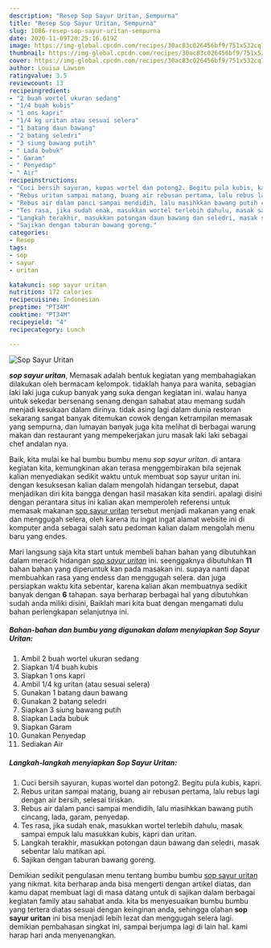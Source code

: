```yaml
---
description: "Resep Sop Sayur Uritan, Sempurna"
title: "Resep Sop Sayur Uritan, Sempurna"
slug: 1086-resep-sop-sayur-uritan-sempurna
date: 2020-11-09T20:25:16.619Z
image: https://img-global.cpcdn.com/recipes/30ac83c026456bf9/751x532cq70/sop-sayur-uritan-foto-resep-utama.jpg
thumbnail: https://img-global.cpcdn.com/recipes/30ac83c026456bf9/751x532cq70/sop-sayur-uritan-foto-resep-utama.jpg
cover: https://img-global.cpcdn.com/recipes/30ac83c026456bf9/751x532cq70/sop-sayur-uritan-foto-resep-utama.jpg
author: Louisa Lawson
ratingvalue: 3.5
reviewcount: 13
recipeingredient:
- "2 buah wortel ukuran sedang"
- "1/4 buah kubis"
- "1 ons kapri"
- "1/4 kg uritan atau sesuai selera"
- "1 batang daun bawang"
- "2 batang seledri"
- "3 siung bawang putih"
- " Lada bubuk"
- " Garam"
- " Penyedap"
- " Air"
recipeinstructions:
- "Cuci bersih sayuran, kupas wortel dan potong2. Begitu pula kubis, kapri."
- "Rebus uritan sampai matang, buang air rebusan pertama, lalu rebus lagi dengan air bersih, selesai tiriskan."
- "Rebus air dalam panci sampai mendidih, lalu masihkkan bawang putih cincang, lada, garam, penyedap."
- "Tes rasa, jika sudah enak, masukkan wortel terlebih dahulu, masak sampai empuk lalu masukkan kubis, kapri dan uritan."
- "Langkah terakhir, masukkan potongan daun bawang dan seledri, masak sebentar lalu matikan api."
- "Sajikan dengan taburan bawang goreng."
categories:
- Resep
tags:
- sop
- sayur
- uritan

katakunci: sop sayur uritan 
nutrition: 172 calories
recipecuisine: Indonesian
preptime: "PT34M"
cooktime: "PT34M"
recipeyield: "4"
recipecategory: Lunch

---
```



![Sop Sayur Uritan](https://img-global.cpcdn.com/recipes/30ac83c026456bf9/751x532cq70/sop-sayur-uritan-foto-resep-utama.jpg)

<b><i>sop sayur uritan</i></b>, Memasak adalah bentuk kegiatan yang membahagiakan dilakukan oleh bermacam kelompok. tidaklah hanya para wanita, sebagian laki laki juga cukup banyak yang suka dengan kegiatan ini. walau hanya untuk sekedar bersenang senang dengan sahabat atau memang sudah menjadi kesukaan dalam dirinya. tidak asing lagi dalam dunia restoran sekarang sangat banyak ditemukan cowok dengan ketrampilan memasak yang sempurna, dan lumayan banyak juga kita melihat di berbagai warung makan dan restaurant yang mempekerjakan juru masak laki laki sebagai chef andalan nya.



Baik, kita mulai ke hal bumbu bumbu menu <i>sop sayur uritan</i>. di antara kegiatan kita, kemungkinan akan terasa menggembirakan bila sejenak kalian menyediakan sedikit waktu untuk membuat sop sayur uritan ini. dengan kesuksesan kalian dalam mengolah hidangan tersebut, dapat menjadikan diri kita bangga dengan hasil masakan kita sendiri. apalagi disini dengan perantara situs ini kalian akan memperoleh referensi untuk memasak makanan <u>sop sayur uritan</u> tersebut menjadi makanan yang enak dan menggugah selera, oleh karena itu ingat ingat alamat website ini di komputer anda sebagai salah satu pedoman kalian dalam mengolah menu baru yang endes.


Mari langsung saja kita start untuk membeli bahan bahan yang dibutuhkan dalam meracik hidangan <u><i>sop sayur uritan</i></u> ini. seenggaknya dibutuhkan <b>11</b> bahan bahan yang diperuntuk kan pada masakan ini. supaya nanti dapat membuahkan rasa yang endess dan menggugah selera. dan juga persiapkan waktu kita sebentar, karena kalian akan membuatnya sedikit banyak dengan <b>6</b> tahapan. saya berharap berbagai hal yang dibutuhkan sudah anda miliki disini, Baiklah mari kita buat dengan mengamati dulu bahan perlengkapan selanjutnya ini.

<!--inarticleads1-->

##### Bahan-bahan dan bumbu yang digunakan dalam menyiapkan Sop Sayur Uritan:

1. Ambil 2 buah wortel ukuran sedang
1. Siapkan 1/4 buah kubis
1. Siapkan 1 ons kapri
1. Ambil 1/4 kg uritan (atau sesuai selera)
1. Gunakan 1 batang daun bawang
1. Gunakan 2 batang seledri
1. Siapkan 3 siung bawang putih
1. Siapkan  Lada bubuk
1. Siapkan  Garam
1. Gunakan  Penyedap
1. Sediakan  Air




<!--inarticleads2-->

##### Langkah-langkah menyiapkan Sop Sayur Uritan:

1. Cuci bersih sayuran, kupas wortel dan potong2. Begitu pula kubis, kapri.
1. Rebus uritan sampai matang, buang air rebusan pertama, lalu rebus lagi dengan air bersih, selesai tiriskan.
1. Rebus air dalam panci sampai mendidih, lalu masihkkan bawang putih cincang, lada, garam, penyedap.
1. Tes rasa, jika sudah enak, masukkan wortel terlebih dahulu, masak sampai empuk lalu masukkan kubis, kapri dan uritan.
1. Langkah terakhir, masukkan potongan daun bawang dan seledri, masak sebentar lalu matikan api.
1. Sajikan dengan taburan bawang goreng.




Demikian sedikit pengulasan menu tentang bumbu bumbu <u>sop sayur uritan</u> yang nikmat. kita berharap anda bisa mengerti dengan artikel diatas, dan kamu dapat membuat lagi di masa datang untuk di sajikan dalam berbagai kegiatan family atau sahabat anda. kita bs menyesuaikan bumbu bumbu yang tertera diatas sesuai dengan keinginan anda, sehingga olahan <b>sop sayur uritan</b> ini bisa menjadi lebih lezat dan menggugah selera lagi. demikian pembahasan singkat ini, sampai berjumpa lagi di lain hal. kami harap hari anda menyenangkan.
